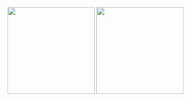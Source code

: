 <p align="center">
  <img height="200" src="https://github-readme-stats.vercel.app/api?username=louismeunier&show_icons=true&theme=tokyonight&count_private=true">
  <img  height="200" src="https://github-readme-stats.vercel.app/api/top-langs/?username=louismeunier&theme=tokyonight&langs_count=3">
</p>
